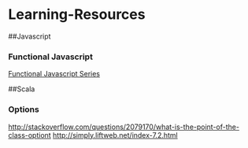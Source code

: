 Learning-Resources
==================

##Javascript
### Functional Javascript
[Functional Javascript Series](http://tech.pro/tutorial/1953/functional-javascript-part-1-introduction)

##Scala
### Options
http://stackoverflow.com/questions/2079170/what-is-the-point-of-the-class-optiont
http://simply.liftweb.net/index-7.2.html
